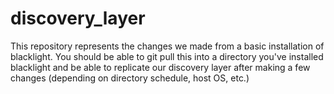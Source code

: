 # discovery_layer

This repository represents the changes we made from a basic installation of blacklight.  You should be able to git pull this into a directory you've installed blacklight and be able to replicate our discovery layer after making a few changes (depending on directory schedule, host OS, etc.)

